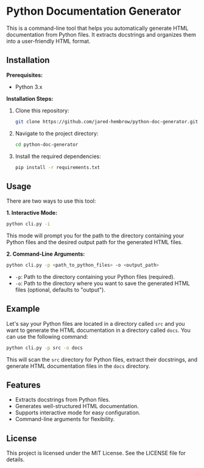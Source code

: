 # Python Documentation Generator

This is a command-line tool that helps you automatically generate HTML documentation from Python files. It extracts docstrings and organizes them into a user-friendly HTML format.

## Installation

**Prerequisites:**

- Python 3.x

**Installation Steps:**

1. Clone this repository:

   ```bash
   git clone https://github.com/jared-hembrow/python-doc-generator.git
   ```

2. Navigate to the project directory:

   ```bash
   cd python-doc-generator
   ```

3. Install the required dependencies:

   ```bash
   pip install -r requirements.txt
   ```

## Usage

There are two ways to use this tool:

**1. Interactive Mode:**

```bash
python cli.py -i
```

This mode will prompt you for the path to the directory containing your Python files and the desired output path for the generated HTML files.

**2. Command-Line Arguments:**

```bash
python cli.py -p <path_to_python_files> -o <output_path>
```

- `-p`: Path to the directory containing your Python files (required).
- `-o`: Path to the directory where you want to save the generated HTML files (optional, defaults to "output").

## Example

Let's say your Python files are located in a directory called `src` and you want to generate the HTML documentation in a directory called `docs`. You can use the following command:

```bash
python cli.py -p src -o docs
```

This will scan the `src` directory for Python files, extract their docstrings, and generate HTML documentation files in the `docs` directory.

## Features

- Extracts docstrings from Python files.
- Generates well-structured HTML documentation.
- Supports interactive mode for easy configuration.
- Command-line arguments for flexibility.

## License

This project is licensed under the MIT License. See the LICENSE file for details.
